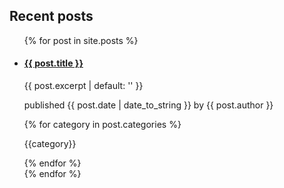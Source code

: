 
## Recent posts

<ul>
  {% for post in site.posts %}
  <li class="mb-3">
    <a href="{{ post.url }}"><h4>{{ post.title }}</h4></a>
    <p class="blockquote">{{ post.excerpt | default: '' }}</p>
    <p class="m-1">published {{ post.date | date_to_string }} by {{ post.author }}</p>
    {% for category in post.categories %}
      <p class="badge badge-warning">{{category}}</p>
    {% endfor %}
  </li>
  {% endfor %}
</ul>
